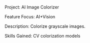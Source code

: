 Project: AI Image Colorizer 

Feature Focus: AI+Vision 

Description: Colorize grayscale images. 

Skills Gained: CV colorization models 